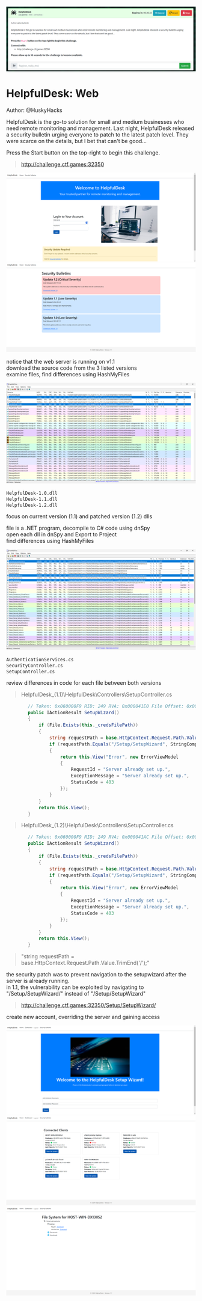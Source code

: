 ![helpfuldesk-ss1.png](helpfuldesk-ss1.png)

# HelpfulDesk: Web  

Author: @HuskyHacks  

HelpfulDesk is the go-to solution for small and medium businesses who need remote monitoring and management. Last night, HelpfulDesk released a security bulletin urging everyone to patch to the latest patch level. They were scarce on the details, but I bet that can't be good...  

Press the Start button on the top-right to begin this challenge.  

> http://challenge.ctf.games:32350  

![web_homepage.png](./screenshots/web_homepage.png)
![web_security_bulletins.png](./screenshots/web_security_bulletins.png)

notice that the web server is running on v1.1  
download the source code from the 3 listed versions  
examine files, find differences using HashMyFiles  

![source_hash_diff.png](./screenshots/source_hash_diff.png)

```
HelpfulDesk-1.0.dll  
HelpfulDesk-1.1.dll  
HelpfulDesk-1.2.dll
```

focus on current version (1.1) and patched version (1.2) dlls  

file is a .NET program, decompile to C# code using dnSpy  
open each dll in dnSpy and Export to Project  
find differences using HashMyFiles  

![exports_hash_diff.png](./screenshots/exports_hash_diff.png)

```
AuthenticationServices.cs  
SecurityController.cs  
SetupController.cs
```

review differences in code for each file between both versions  

> HelpfulDesk_(1.1)\HelpfulDesk\Controllers\SetupController.cs  
```c#
		// Token: 0x060000F9 RID: 249 RVA: 0x000041E0 File Offset: 0x000023E0
		public IActionResult SetupWizard()
		{
			if (File.Exists(this._credsFilePath))
			{
				string requestPath = base.HttpContext.Request.Path.Value;
				if (requestPath.Equals("/Setup/SetupWizard", StringComparison.OrdinalIgnoreCase))
				{
					return this.View("Error", new ErrorViewModel
					{
						RequestId = "Server already set up.",
						ExceptionMessage = "Server already set up.",
						StatusCode = 403
					});
				}
			}
			return this.View();
		}
```

> HelpfulDesk_(1.2)\HelpfulDesk\Controllers\SetupController.cs
```c#
		// Token: 0x060000F9 RID: 249 RVA: 0x000041AC File Offset: 0x000023AC
		public IActionResult SetupWizard()
		{
			if (File.Exists(this._credsFilePath))
			{
				string requestPath = base.HttpContext.Request.Path.Value.TrimEnd('/');
				if (requestPath.Equals("/Setup/SetupWizard", StringComparison.OrdinalIgnoreCase))
				{
					return this.View("Error", new ErrorViewModel
					{
						RequestId = "Server already set up.",
						ExceptionMessage = "Server already set up.",
						StatusCode = 403
					});
				}
			}
			return this.View();
		}
```

> "string requestPath = base.HttpContext.Request.Path.Value.TrimEnd('/');"  

the security patch was to prevent navigation to the setupwizard after the server is already running.  
in 1.1, the vulnerability can be exploited by navigating to "/Setup/SetupWizard/" instead of "/Setup/SetupWizard"  

> http://challenge.ctf.games:32350/Setup/SetupWizard/  

create new account, overriding the server and gaining access  

![web_setupwizard.png](./screenshots/web_setupwizard.png)
![web_dashboard.png](./screenshots/web_dashboard.png)
![web_flag.txt.png](./screenshots/web_flag.txt.png)
